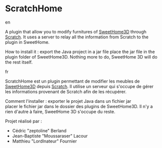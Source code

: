 # ScratchHome
en

  A plugin that allow you to modify furnitures of [SweetHome3D](http://sweethome3d.com/) through [Scratch](https://scratch.mit.edu/).
  It uses a server to relay all the information from Scratch to the plugin in SweetHome.

  How to install it : export the Java project in a jar file
  place the jar file in the plugin folder of SweetHome3D.
  Nothing more to do, SweetHome 3D will do the rest itself.

fr

  ScratchHome est un plugin permettant de modifier les meubles de [SweetHome3D](http://sweethome3d.com/) depuis [Scratch](https://scratch.mit.edu/). Il utilise un serveur qui s'occupe de gérer les informations provenant de Scratch afin de les récupérer.

  Comment l'installer : exporter le projet Java dans un fichier jar  
  placer le fichier jar dans le dossier des plugins de SweetHome3D.
  Il n'y a rien d'autre à faire, SweetHome 3D s'occupe du reste.
  
Projet réalisé par :
- Cédric "zeptoline" Berland
- Jean-Baptiste "Moussaraser" Lacour
- Matthieu "LordInateur" Fournier
